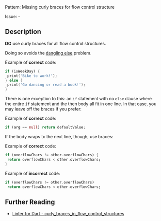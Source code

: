 Pattern: Missing curly braces for flow control structure

Issue: -

## Description

**DO** use curly braces for all flow control structures.

Doing so avoids the [dangling else](http://en.wikipedia.org/wiki/Dangling_else) problem.

Example of **correct** code:
```dart
if (isWeekDay) {
 print('Bike to work!');
} else {
 print('Go dancing or read a book!');
}
```

There is one exception to this: an `if` statement with no `else` clause where
the entire `if` statement and the then body all fit in one line. In that case,
you may leave off the braces if you prefer:

Example of **correct** code:
```dart
if (arg == null) return defaultValue;
```

If the body wraps to the next line, though, use braces:

Example of **correct** code:
```dart
if (overflowChars != other.overflowChars) {
 return overflowChars < other.overflowChars;
}
```

Example of **incorrect** code:
```dart
if (overflowChars != other.overflowChars)
 return overflowChars < other.overflowChars;
```

## Further Reading

* [Linter for Dart - curly_braces_in_flow_control_structures](https://dart-lang.github.io/linter/lints/curly_braces_in_flow_control_structures.html)